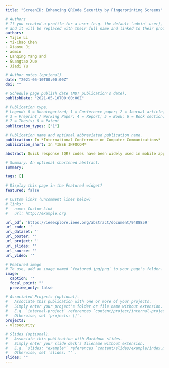 ```yaml
---
title: "ScreenID: Enhancing QRCode Security by Fingerprinting Screens"

# Authors
# If you created a profile for a user (e.g. the default `admin` user), write the username (folder name) here 
# and it will be replaced with their full name and linked to their profile.
authors:
- Yijie Li
- Yi-Chao Chen
- Xiaoyu Ji
- admin
- Lanqing Yang and 
- Guangtao Xue
- Jiadi Yu

# Author notes (optional)
date: "2021-05-10T00:00:00Z"
doi: ""

# Schedule page publish date (NOT publication's date).
publishDate: "2021-05-10T00:00:00Z"

# Publication type.
# Legend: 0 = Uncategorized; 1 = Conference paper; 2 = Journal article;
# 3 = Preprint / Working Paper; 4 = Report; 5 = Book; 6 = Book section;
# 7 = Thesis; 8 = Patent
publication_types: ["1"]

# Publication name and optional abbreviated publication name.
publication: In *International Conference on Computer Communications*
publication_short: In *IEEE INFOCOM*

abstract: Quick response (QR) codes have been widely used in mobile applications due to its convenience and the pervasive built-in cameras on smartphones. Recently, however, attacks against QR codes have been reported that attackers can capture a QR code of the victim and replay it to achieve a fraudulent transaction or intercept private information, just before the original QR code is scanned. In this study, we enhance the security of a QR code by identifying its authenticity. We propose SCREENID, which embeds a QR code with information of the screen which displays it, thereby the QR code can reveal whether it is reproduced by an adversary or not. In SCREENID, PWM frequency of screens is exploited as the unique screen fingerprint. To improve the estimation accuracy of PWM frequency, SCREENID incorporates a model for the interaction between the camera and screen in the temporal and spatial domains. Extensive experiments demonstrate that SCREENID can differentiate screens of different models, types, and manufacturers, thus improve the security of QR codes.

# Summary. An optional shortened abstract.
summary:

tags: []

# Display this page in the Featured widget?
featured: false

# Custom links (uncomment lines below)
# links:
# - name: Custom Link
#   url: http://example.org

url_pdf: 'https://ieeexplore.ieee.org/abstract/document/9488859'
url_code: ''
url_dataset: ''
url_poster: ''
url_project: ''
url_slides: ''
url_source: ''
url_video: ''

# Featured image
# To use, add an image named `featured.jpg/png` to your page's folder. 
image:
  caption: ''
  focal_point: ""
  preview_only: false

# Associated Projects (optional).
#   Associate this publication with one or more of your projects.
#   Simply enter your project's folder or file name without extension.
#   E.g. `internal-project` references `content/project/internal-project/index.md`.
#   Otherwise, set `projects: []`.
projects: 
- vlcsecurity

# Slides (optional).
#   Associate this publication with Markdown slides.
#   Simply enter your slide deck's filename without extension.
#   E.g. `slides: "example"` references `content/slides/example/index.md`.
#   Otherwise, set `slides: ""`.
slides: ""
---
```

